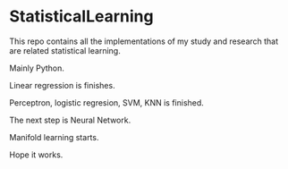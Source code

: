 # StatisticalLearning
This repo contains all the implementations of my study and research that are related statistical learning.

Mainly Python.

Linear regression is finishes.

Perceptron, logistic regresion, SVM, KNN is finished.

The next step is Neural Network.

Manifold learning starts.

Hope it works.
